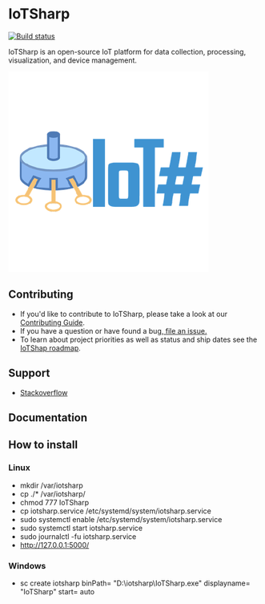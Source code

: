# IoTSharp 

[![Build status](https://ci.appveyor.com/api/projects/status/lfqpc9lrt99ar74h?svg=true)](https://ci.appveyor.com/project/MaiKeBing/iotsharp)

IoTSharp is an open-source IoT platform for data collection, processing, visualization, and device management.

![IotSharp Logo](doc/img/logo.png)

## Contributing
 - If you'd like to contribute to IoTSharp, please take a look at our [Contributing Guide](contributing.md).
 - If you have a question or have found a bug,[ file an issue.](https://github.com/IoTSharp/IoTSharp/issues)
 - To learn about project priorities as well as status and ship dates see the [IoTShap roadmap](roadmap.md).

## Support

 - [Stackoverflow](http://stackoverflow.com/questions/tagged/iotsharp)

## Documentation

## How to install

### Linux  
 -  mkdir  /var/iotsharp 
 -	cp ./*  /var/iotsharp/
 -	chmod 777 IoTSharp
 -	cp  iotsharp.service   /etc/systemd/system/iotsharp.service
 -	sudo systemctl enable  /etc/systemd/system/iotsharp.service 
 -	sudo systemctl start  iotsharp.service 
 -	sudo journalctl -fu  iotsharp.service 
 -	http://127.0.0.1:5000/ 

### Windows  
 - sc create iotsharp binPath= "D:\iotsharp\IoTSharp.exe" displayname= "IoTSharp"  start= auto
